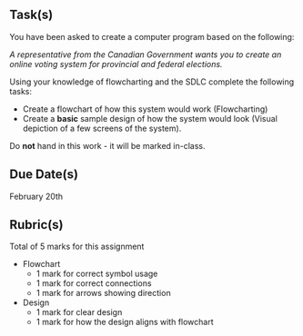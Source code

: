 Task(s)
-------

You have been asked to create a computer program based on the following:

_A representative from the Canadian Government wants you to create an online voting system for provincial and federal elections._

Using your knowledge of flowcharting and the SDLC complete the following tasks:
* Create a flowchart of how this system would work (Flowcharting)
* Create a **basic** sample design of how the system would look (Visual depiction of a few screens of the system).

Do **not** hand in this work - it will be marked in-class.

Due Date(s)
-----------
February 20th

Rubric(s)
---------
Total of 5 marks for this assignment

- Flowchart
  - 1 mark for correct symbol usage
  - 1 mark for correct connections
  - 1 mark for arrows showing direction
- Design
  - 1 mark for clear design
  - 1 mark for how the design aligns with flowchart
